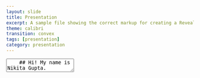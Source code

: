 ```yaml
---
layout: slide
title: Presentation
excerpt: A sample file showing the correct markup for creating a Reveal.js slide deck"
theme: calibri
transition: convex
tags: [presentation]
category: presentation
---
```

<section data-markdown>
  <textarea data-template>
    ## Hi! My name is Nikita Gupta.
    ---
    ## Rising Sophomore
    Class of 2026. Use whatever you are more comfortable with.
    ---
    ## Majors and Minors
    Double Majoring in Computer Science and Interactive Media. Minoring in Psychology.
    ---
    ## More Information
    I am from Rajasthan, India and reside in Al Khor, Qatar. I speak English, Hindi and have basic fluency in Gujarati.
  </textarea>
</section>
